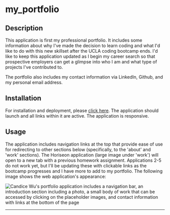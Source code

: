 # my_portfolio

## Description
This application is first my professional portfolio. It includes some information about why I've made the decision to learn coding and what I'd like to do with this new skillset after the UCLA coding bootcamp ends. I'd like to keep this application updated as I begin my career search so that prospective employers can get a glimpse into who I am and what type of projects I've contributed to. 

The portfolio also includes my contact information via LinkedIn, Github, and my personal email address.

## Installation
For installation and deployment, please [click here](https://candiceywu.github.io/my_portfolio/). The application should launch and all links within it are active. The application is responsive.

## Usage
The application includes navigation links at the top that provide ease of use for redirecting to other sections below (specifically, to the 'about' and 'work' sections). The Horiseon application (large image under 'work') will open to a new tab with a previous homework assignment. Applications 2-5 do not work yet, but I'll be updating these with clickable links as the bootcamp progresses and I have more to add to my portfolio. The following image shows the web application's appearance:

![Candice Wu's portfolio application includes a navigation bar, an introduction section including a photo, a small body of work that can be accessed by clicking on the placeholder images, and contact information with links at the bottom of the page](assets/images/portfolio-screenshot.png)

---

